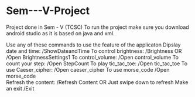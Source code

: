 # Sem---V-Project
Project done in Sem - V (TCSC)
To run the project make sure you download android studio as it is based on java and xml.

Use any of these commands to use the feature of the applicaton
Dipslay date and time: /ShowDateandTime
To control brightness: /Brightness OR /Open BrightnessSettings1
To control_volume:     /Open control_volume
To count your step:    /Open StepCount
To play tic_tac_toe:   /Open tic_tac_toe 
To use Caeser_cipher:  /Open caeser_cipher 
To use morse_code      /Open morse_code  
Refresh the content:   /Refresh Content OR Just swipe down to refresh
Make an exit           /Exit

